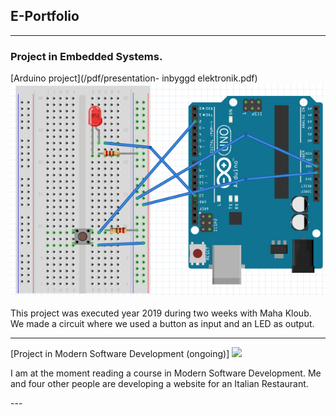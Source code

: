 ## E-Portfolio

---

### Project in Embedded Systems.  

[Arduino project](/pdf/presentation- inbyggd elektronik.pdf)
<img src ="images/bild.png?raw=true"/>

<p> This project was executed year 2019 during two weeks with Maha Kloub. We made a circuit where we used a button as input and an LED as output. </p>

---
[Project in Modern Software Development (ongoing)]
<img src="images/Skärmavbild 2020-03-25 kl. 22.05.09.png?raw=true"/>

<p>I am at the moment reading a course in Modern Software Development. Me and four other people are developing a website for an Italian Restaurant. </p>
---



<!-- Remove above link if you don't want to attibute -->
